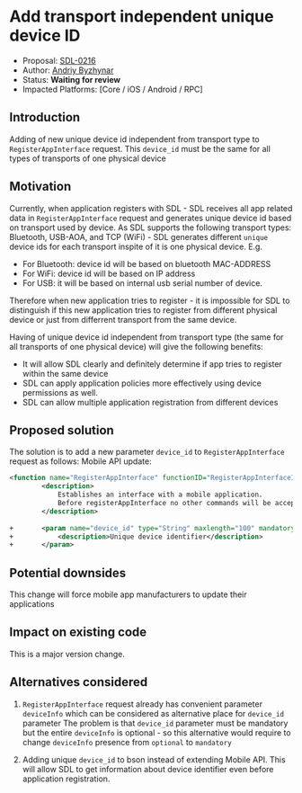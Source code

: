 # Add transport independent unique device ID

* Proposal: [SDL-0216](0216-add-transport-independent-unique_device-id.md)
* Author: [Andriy Byzhynar](https://github.com/AByzhynar)
* Status: **Waiting for review**
* Impacted Platforms: [Core / iOS / Android / RPC]

## Introduction

Adding of new unique device id independent from transport type to `RegisterAppInterface` request.
This `device_id` must be the same for all types of transports of one physical device

## Motivation
Currently, when application registers with SDL - SDL receives all app related data in `RegisterAppInterface` request and generates unique device id based on transport used by device.
As SDL supports the following transport types: Bluetooth, USB-AOA, and TCP (WiFi) - SDL generates different `unique` device ids for each transport inspite of it is one physical device.
E.g. 
- For Bluetooth: device id will be based on bluetooth MAC-ADDRESS
- For WiFi: device id will be based on IP address
- For USB: it will be based on internal usb serial number of device.

Therefore when new application tries to register - it is impossible for SDL to distinguish if this new application tries to register from different physical device 
or just from differrent transport from the same device.

Having of unique device id independent from transport type (the same for all transports of one physical device)
will give the following benefits:
- It will allow SDL clearly and definitely determine if app tries to register within the same device
- SDL can apply application policies more effectively using device permissions as well.
- SDL can allow multiple application registration from different devices  


## Proposed solution
The solution is to add a new parameter `device_id` to `RegisterAppInterface` request as follows:
Mobile API update: 
```xml
<function name="RegisterAppInterface" functionID="RegisterAppInterfaceID" messagetype="request" since="1.0">
        <description>
            Establishes an interface with a mobile application.
            Before registerAppInterface no other commands will be accepted/executed.
        </description>
        
+       <param name="device_id" type="String" maxlength="100" mandatory="true">
+           <description>Unique device identifier</description>
+       </param>
```

## Potential downsides

This change will force mobile app manufacturers to update their applications


## Impact on existing code

This is a major version change.

## Alternatives considered

1) `RegisterAppInterface` request already has convenient parameter `deviceInfo`
 which can be considered as alternative place for `device_id` parameter
The problem is that `device_id` parameter must be mandatory but 
the entire `deviceInfo` is optional - so this alternative would require to 
change `deviceInfo` presence from `optional` to `mandatory` 

2) Adding unique `device_id` to bson instead of extending Mobile API. 
This will allow SDL to get information about device identifier even before
application registration.

